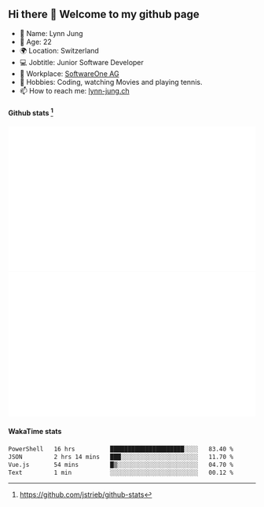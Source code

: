 ## Hi there 👋 Welcome to my github page

- 🧑 Name: Lynn Jung
- 🔞 Age: 22
- 🌍 Location: Switzerland
- 💻 Jobtitle: Junior Software Developer
- 🏢 Workplace: [SoftwareOne AG](https://www.softwareone.com/)
- 🎾 Hobbies: Coding, watching Movies and playing tennis.
- 📫 How to reach me: [lynn-jung.ch](https://lynn-jung.ch/)


#### Github stats [^1]
![](https://github.com/lynn-jung/github-stats/blob/master/generated/overview.svg)  ![](https://github.com/lynn-jung/github-stats/blob/master/generated/languages.svg)


#### WakaTime stats
<!--START_SECTION:waka-->
```text
PowerShell   16 hrs          █████████████████████░░░░   83.40 % 
JSON         2 hrs 14 mins   ███░░░░░░░░░░░░░░░░░░░░░░   11.70 % 
Vue.js       54 mins         █▒░░░░░░░░░░░░░░░░░░░░░░░   04.70 % 
Text         1 min           ░░░░░░░░░░░░░░░░░░░░░░░░░   00.12 % 
```
<!--END_SECTION:waka-->

[^1]: https://github.com/jstrieb/github-stats
